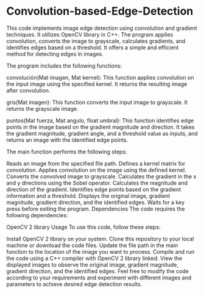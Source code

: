 # Convolution-based-Edge-Detection
This code implements image edge detection using convolution and gradient techniques. It utilizes OpenCV library in C++. The program applies convolution, converts the image to grayscale, calculates gradients, and identifies edges based on a threshold. It offers a simple and efficient method for detecting edges in images.

The program includes the following functions:

convolución(Mat imagen, Mat kernel): This function applies convolution on the input image using the specified kernel. It returns the resulting image after convolution.

gris(Mat imagen): This function converts the input image to grayscale. It returns the grayscale image.

puntos(Mat fuerza, Mat angulo, float umbral): This function identifies edge points in the image based on the gradient magnitude and direction. It takes the gradient magnitude, gradient angle, and a threshold value as inputs, and returns an image with the identified edge points.

The main function performs the following steps:

Reads an image from the specified file path.
Defines a kernel matrix for convolution.
Applies convolution on the image using the defined kernel.
Converts the convolved image to grayscale.
Calculates the gradient in the x and y directions using the Sobel operator.
Calculates the magnitude and direction of the gradient.
Identifies edge points based on the gradient information and a threshold.
Displays the original image, gradient magnitude, gradient direction, and the identified edges.
Waits for a key press before exiting the program.
Dependencies
The code requires the following dependencies:

OpenCV 2 library
Usage
To use this code, follow these steps:

Install OpenCV 2 library on your system.
Clone this repository to your local machine or download the code files.
Update the file path in the main function to the location of the image you want to process.
Compile and run the code using a C++ compiler with OpenCV 2 library linked.
View the displayed images to observe the original image, gradient magnitude, gradient direction, and the identified edges.
Feel free to modify the code according to your requirements and experiment with different images and parameters to achieve desired edge detection results.
